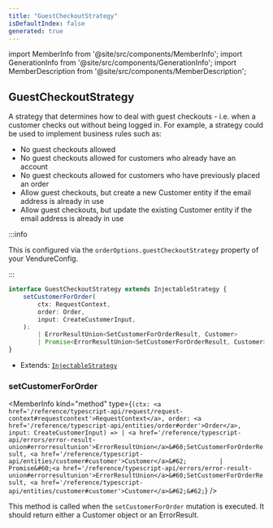 ```yaml
---
title: "GuestCheckoutStrategy"
isDefaultIndex: false
generated: true
---
```

<!-- This file was generated from the Vendure source. Do not modify. Instead, re-run the "docs:build" script -->
import MemberInfo from '@site/src/components/MemberInfo';
import GenerationInfo from '@site/src/components/GenerationInfo';
import MemberDescription from '@site/src/components/MemberDescription';


## GuestCheckoutStrategy

<GenerationInfo sourceFile="packages/core/src/config/order/guest-checkout-strategy.ts" sourceLine="33" packageName="@vendure/core" since="2.0.0" />

A strategy that determines how to deal with guest checkouts - i.e. when a customer
checks out without being logged in. For example, a strategy could be used to implement
business rules such as:

- No guest checkouts allowed
- No guest checkouts allowed for customers who already have an account
- No guest checkouts allowed for customers who have previously placed an order
- Allow guest checkouts, but create a new Customer entity if the email address
  is already in use
- Allow guest checkouts, but update the existing Customer entity if the email address
  is already in use

:::info

This is configured via the `orderOptions.guestCheckoutStrategy` property of
your VendureConfig.

:::

```ts title="Signature"
interface GuestCheckoutStrategy extends InjectableStrategy {
    setCustomerForOrder(
        ctx: RequestContext,
        order: Order,
        input: CreateCustomerInput,
    ):
        | ErrorResultUnion<SetCustomerForOrderResult, Customer>
        | Promise<ErrorResultUnion<SetCustomerForOrderResult, Customer>>;
}
```
* Extends: <code><a href='/reference/typescript-api/common/injectable-strategy#injectablestrategy'>InjectableStrategy</a></code>



<div className="members-wrapper">

### setCustomerForOrder

<MemberInfo kind="method" type={`(ctx: <a href='/reference/typescript-api/request/request-context#requestcontext'>RequestContext</a>, order: <a href='/reference/typescript-api/entities/order#order'>Order</a>, input: CreateCustomerInput) => | <a href='/reference/typescript-api/errors/error-result-union#errorresultunion'>ErrorResultUnion</a>&#60;SetCustomerForOrderResult, <a href='/reference/typescript-api/entities/customer#customer'>Customer</a>&#62;         | Promise&#60;<a href='/reference/typescript-api/errors/error-result-union#errorresultunion'>ErrorResultUnion</a>&#60;SetCustomerForOrderResult, <a href='/reference/typescript-api/entities/customer#customer'>Customer</a>&#62;&#62;`}   />

This method is called when the `setCustomerForOrder` mutation is executed.
It should return either a Customer object or an ErrorResult.


</div>

